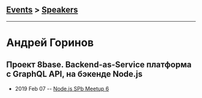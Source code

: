 ## [Events](../README.md) > [Speakers](../speakers.md)
---

# Андрей Горинов

## Проект 8base. Backend-as-Service платформа c GraphQL API, на бэкенде Node.js
- 2019 Feb 07 -- [Node.js SPb Meetup 6](https://www.youtube.com/watch?v=UAGsOxoKfbM)    
